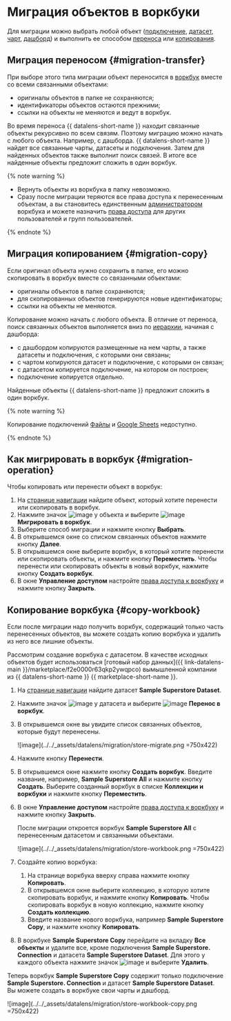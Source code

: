 # Миграция объектов в воркбуки

Для миграции можно выбрать любой объект ([подключение](../concepts/connection.md), [датасет](../concepts/dataset/index.md), [чарт](../concepts/chart/index.md), [дашборд](../concepts/dashboard.md)) и выполнить ее способом [переноса](#migration-transfer) или [копирования](#migration-copy).

## Миграция переносом {#migration-transfer}

При выборе этого типа миграции объект переносится в [воркбук](./index.md) вместе со всеми связанными объектами:

* оригиналы объектов в папке не сохраняются;
* идентификаторы объектов остаются прежними;
* ссылки на объекты не меняются и ведут в воркбук.

Во время переноса {{ datalens-short-name }} находит связанные объекты рекурсивно по всем связям. Поэтому миграцию можно начать с любого объекта. Например, с дашборда. {{ datalens-short-name }} найдет все связанные чарты, датасеты и подключения. Затем для найденных объектов также выполнит поиск связей. В итоге все найденные объекты предложит сложить в один воркбук.

{% note warning %}

* Вернуть объекты из воркбука в папку невозможно.
* Сразу после миграции теряются все права доступа к перенесенным объектам, а вы становитесь единственным [администратором](../security/roles.md#workbooks-admin) воркбука и можете назначить [права доступа](./security.md) для других пользователей и групп пользователей.

{% endnote %}

## Миграция копированием {#migration-copy}

Если оригинал объекта нужно сохранить в папке, его можно скопировать в воркбук вместе со связанными объектами:

* оригиналы объектов в папке сохраняются;
* для скопированных объектов генерируются новые идентификаторы;
* ссылки на объекты не меняются.

Копирование можно начать с любого объекта. В отличие от переноса, поиск связанных объектов выполняется вниз по [иерархии](../concepts/index.md#component-interrelation), начиная с дашборда:

* с дашбордом копируются размещенные на нем чарты, а также датасеты и подключения, с которыми они связаны;
* с чартом копируются датасет и подключение, с которыми он связан;
* с датасетом копируется подключение, на котором он построен;
* подключение копируется отдельно.

Найденные объекты {{ datalens-short-name }} предложит сложить в один воркбук.

{% note warning %}

Копирование подключений [Файлы](../operations/connection/create-file.md) и [Google Sheets](../operations/connection/create-google-sheets.md) недоступно.

{% endnote %}

## Как мигрировать в воркбук {#migration-operation}

Чтобы копировать или перенести объект в воркбук:

1. На [странице навигации](https://datalens.yandex.ru/navigation) найдите объект, который хотите перенести или скопировать в воркбук.
1. Нажмите значок ![image](../../_assets/console-icons/ellipsis.svg) у объекта и выберите ![image](../../_assets/console-icons/arrow-uturn-cw-right.svg) **Мигрировать в воркбук**.
1. Выберите способ миграции и нажмите кнопку **Выбрать**.
1. В открывшемся окне со списком связанных объектов нажмите кнопку **Далее**.
1. В открывшемся окне выберите воркбук, в который хотите перенести или скопировать объекты, и нажмите кнопку **Переместить**. Чтобы перенести или скопировать объекты в новый воркбук, нажмите кнопку **Создать воркбук**.
1. В окне **Управление доступом** настройте [права доступа к воркбуку](./security.md) и нажмите кнопку **Закрыть**.

## Копирование воркбука {#copy-workbook}

Если после миграции надо получить воркбук, содержащий только часть перенесенных объектов, вы можете создать копию воркбука и удалить из него все лишние объекты.

Рассмотрим создание воркбука с датасетом. В качестве исходных объектов будет использоваться [готовый набор данных]({{ link-datalens-main }}/marketplace/f2e0000r63qkp2ywqpco) вымышленной компании из {{ datalens-short-name }} {{ marketplace-short-name }}.

1. На [странице навигации](https://datalens.yandex.ru/navigation) найдите датасет **Sample Superstore Dataset**.
1. Нажмите значок ![image](../../_assets/console-icons/ellipsis.svg) у датасета и выберите ![image](../../_assets/console-icons/arrow-uturn-cw-right.svg) **Перенос в воркбук**.
1. В открывшемся окне вы увидите список связанных объектов, которые будут перенесены.

   ![image](../../_assets/datalens/migration/store-migrate.png =750x422)

1. Нажмите кнопку **Перенести**.
1. В открывшемся окне нажмите кнопку **Создать воркбук**. Введите название, например, **Sample Superstore All** и нажмите кнопку **Создать**. Выберите созданный воркбук в списке **Коллекции и воркбуки** и нажмите кнопку **Переместить**.
1. В окне **Управление доступом** настройте [права доступа к воркбуку](./security.md) и нажмите кнопку **Закрыть**.

   После миграции откроется воркбук **Sample Superstore All** с перенесенным датасетом и связанными объектами.

   ![image](../../_assets/datalens/migration/store-workbook.png =750x422)

1. Создайте копию воркбука:

   1. На странице воркбука вверху справа нажмите кнопку **Копировать**.
   1. В открывшемся окне выберите коллекцию, в которую хотите скопировать воркбук, и нажмите кнопку **Копировать**. Чтобы скопировать воркбук в новую коллекцию, нажмите кнопку **Создать коллекцию**.
   1. Введите название нового воркбука, например **Sample Superstore Copy**, и нажмите кнопку **Копировать**.

1. В воркбуке **Sample Superstore Copy** перейдите на вкладку **Все объекты** и удалите все, кроме подключения **Sample Superstore. Connection** и датасета **Sample Superstore Dataset**. Для этого у каждого объекта нажмите значок ![image](../../_assets/console-icons/ellipsis.svg) и выберите **Удалить**.

Теперь воркбук **Sample Superstore Copy** содержит только подключение **Sample Superstore. Connection** и датасет **Sample Superstore Dataset**. Вы можете создать в воркбуке свои чарты и дашборд.

![image](../../_assets/datalens/migration/store-workbook-copy.png =750x422)
